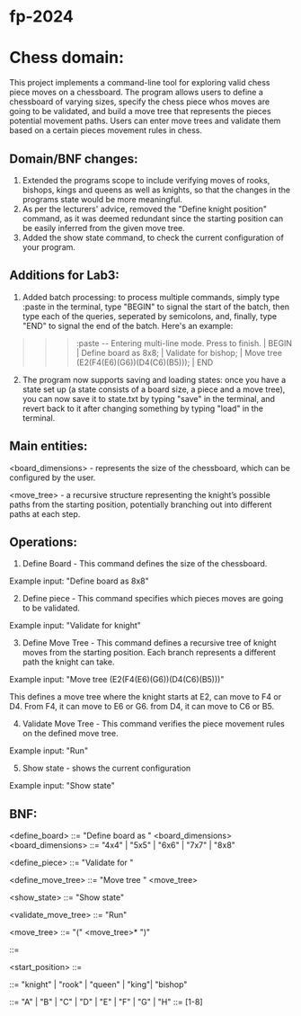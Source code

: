 # fp-2024

# Chess domain:
This project implements a command-line tool for exploring valid chess piece moves on a chessboard. The program allows users to define a chessboard of varying sizes, specify the chess piece whos moves are going to be validated, and build a move tree that represents the pieces potential movement paths. Users can enter move trees and validate them based on a certain pieces movement rules in chess.

## Domain/BNF changes:
1) Extended the programs scope to include verifying moves of rooks, bishops, kings and queens as well as knights, so that the changes in the programs state would be more meaningful.
2) As per the lecturers' advice, removed the "Define knight position" command, as it was deemed redundant since the starting position can be easily inferred from the given move tree.
3) Added the show state command, to check the current configuration of your program.

## Additions for Lab3:
1) Added batch processing: to process multiple commands, simply type :paste in the terminal, type "BEGIN" to signal the start of the batch, then type each of the queries, seperated by semicolons, and, finally, type "END" to signal the end of the batch. Here's an example:

>>> :paste
-- Entering multi-line mode. Press <Ctrl-D> to finish.
| BEGIN
| Define board as 8x8;
| Validate for bishop;
| Move tree (E2(F4(E6)(G6))(D4(C6)(B5)));
| END

2) The program now supports saving and loading states: once you have a state set up (a state consists of a board size, a piece and a move tree), you can now save it to state.txt by typing "save" in the terminal, and revert back to it after changing something by typing "load" in the terminal.

## Main entities:
<board_dimensions> - represents the size of the chessboard, which can be configured by the user.

<move_tree> - a recursive structure representing the knight’s possible paths from the starting position, potentially branching out into different paths at each step.

## Operations:
1) Define Board - This command defines the size of the chessboard.

Example input: "Define board as 8x8"

2) Define piece - This command specifies which pieces moves are going to be validated.

Example input: "Validate for knight"

3) Define Move Tree - This command defines a recursive tree of knight moves from the starting position. Each branch represents a different path the knight can take.

Example input: "Move tree (E2(F4(E6)(G6))(D4(C6)(B5)))"

This defines a move tree where the knight starts at E2, can move to F4 or D4. From F4, it can move to E6 or G6. from D4, it can move to C6 or B5.

4) Validate Move Tree - This command verifies the piece movement rules on the defined move tree.

Example input: "Run"

5) Show state - shows the current configuration

Example input: "Show state"

## BNF:

<define_board> ::= "Define board as " <board_dimensions>
<board_dimensions> ::= "4x4" |  "5x5" |  "6x6" |  "7x7" |  "8x8" 

<define_piece> ::= "Validate for " <piece>

<define_move_tree> ::= "Move tree " <move_tree>

<show_state> ::= "Show state"

<validate_move_tree> ::= "Run"

<move_tree> ::= "(" <position> <move_tree>* ")"
              
<position> ::= <file> <rank>

<start_position> ::= <file> <rank>

<piece> ::= "knight" | "rook" | "queen" | "king"| "bishop"

<file> ::= "A" | "B" | "C" | "D" | "E" | "F" | "G" | "H"
<rank> ::= [1-8]

